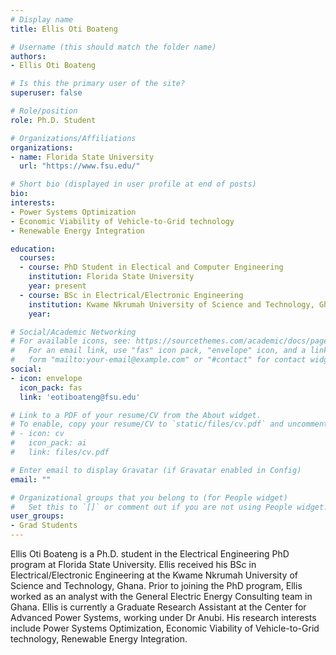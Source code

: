 ```yaml
---
# Display name
title: Ellis Oti Boateng

# Username (this should match the folder name)
authors:
- Ellis Oti Boateng 

# Is this the primary user of the site?
superuser: false

# Role/position
role: Ph.D. Student

# Organizations/Affiliations
organizations:
- name: Florida State University
  url: "https://www.fsu.edu/"

# Short bio (displayed in user profile at end of posts)
bio: 
interests:
- Power Systems Optimization
- Economic Viability of Vehicle-to-Grid technology
- Renewable Energy Integration

education:
  courses:
  - course: PhD Student in Electical and Computer Engineering
    institution: Florida State University
    year: present
  - course: BSc in Electrical/Electronic Engineering 
    institution: Kwame Nkrumah University of Science and Technology, Ghana
    year: 

# Social/Academic Networking
# For available icons, see: https://sourcethemes.com/academic/docs/page-builder/#icons
#   For an email link, use "fas" icon pack, "envelope" icon, and a link in the
#   form "mailto:your-email@example.com" or "#contact" for contact widget.
social:
- icon: envelope
  icon_pack: fas
  link: 'eotiboateng@fsu.edu'

# Link to a PDF of your resume/CV from the About widget.
# To enable, copy your resume/CV to `static/files/cv.pdf` and uncomment the lines below.
# - icon: cv
#   icon_pack: ai
#   link: files/cv.pdf

# Enter email to display Gravatar (if Gravatar enabled in Config)
email: ""

# Organizational groups that you belong to (for People widget)
#   Set this to `[]` or comment out if you are not using People widget.
user_groups:
- Grad Students
---
```


Ellis Oti Boateng is a Ph.D. student in the Electrical Engineering PhD program at Florida State University. Ellis received his BSc in Electrical/Electronic Engineering at the Kwame Nkrumah University of Science and Technology, Ghana. Prior to joining the PhD program, Ellis worked as an analyst with the General Electric Energy Consulting team in Ghana.
Ellis is currently a Graduate Research Assistant at the Center for Advanced Power Systems, working under Dr Anubi. His research interests include Power Systems Optimization, Economic Viability of Vehicle-to-Grid technology, Renewable Energy Integration.
